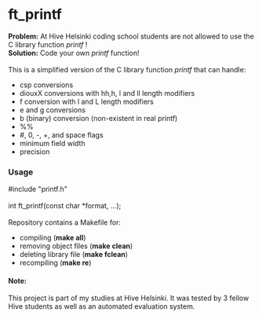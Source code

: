 # ft_printf
**Problem:** At Hive Helsinki coding school students are not allowed to use the C library function *printf* !<br />
**Solution:** Code your own *printf* function!<br />
<br />
This is a simplified version of the C library function *printf* that can handle:<br />
* csp conversions<br />
* diouxX conversions with hh,h, l and ll length modifiers<br />
* f conversion with l and L length modifiers<br />
* e and g conversions<br />
* b (binary) conversion (non-existent in real printf)<br />
* %%<br />
* #, 0, -, +,  and space flags<br />
* minimum field width<br />
* precision<br />
### Usage
#include "printf.h"<br />
<br />
int ft_printf(const char \*format, ...);<br />
<br />
Repository contains a Makefile for:<br /> 
* compiling (**make all**)<br />
* removing object files (**make clean**)<br />
* deleting library file (**make fclean**)<br />
* recompiling (**make re**)<br />

#### Note:
This project is part of my studies at Hive Helsinki. 
It was tested by 3 fellow Hive students as well as an automated evaluation system.

